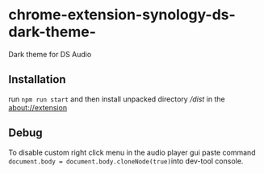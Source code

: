 # chrome-extension-synology-ds-dark-theme-

Dark theme for DS Audio

## Installation

run `npm run start` and then install unpacked directory _/dist_ in the [about://extension](about://extension)

## Debug

To disable custom right click menu in the audio player gui paste command `document.body = document.body.cloneNode(true)`into dev-tool console.
